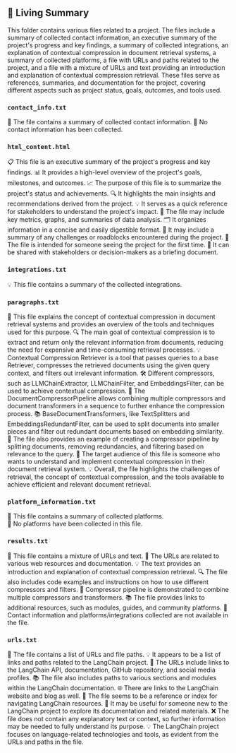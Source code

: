 

<!-- Living README Summary -->
## 🌳 Living Summary

This folder contains various files related to a project. The files include a summary of collected contact information, an executive summary of the project's progress and key findings, a summary of collected integrations, an explanation of contextual compression in document retrieval systems, a summary of collected platforms, a file with URLs and paths related to the project, and a file with a mixture of URLs and text providing an introduction and explanation of contextual compression retrieval. These files serve as references, summaries, and documentation for the project, covering different aspects such as project status, goals, outcomes, and tools used.


### `contact_info.txt`

📄 The file contains a summary of collected contact information.
💬 No contact information has been collected.



### `html_content.html`

📋 This file is an executive summary of the project's progress and key findings.
📊 It provides a high-level overview of the project's goals, milestones, and outcomes.
📈 The purpose of this file is to summarize the project's status and achievements.
🔍 It highlights the main insights and recommendations derived from the project.
💡 It serves as a quick reference for stakeholders to understand the project's impact.
📑 The file may include key metrics, graphs, and summaries of data analysis.
🗂️ It organizes information in a concise and easily digestible format.
📝 It may include a summary of any challenges or roadblocks encountered during the project.
👥 The file is intended for someone seeing the project for the first time.
📧 It can be shared with stakeholders or decision-makers as a briefing document.


### `integrations.txt`

💡 This file contains a summary of the collected integrations.


### `paragraphs.txt`

📄 This file explains the concept of contextual compression in document retrieval systems and provides an overview of the tools and techniques used for this purpose.
🔍 The main goal of contextual compression is to extract and return only the relevant information from documents, reducing the need for expensive and time-consuming retrieval processes.
💡 Contextual Compression Retriever is a tool that passes queries to a base Retriever, compresses the retrieved documents using the given query context, and filters out irrelevant information.
🛠️ Different compressors, such as LLMChainExtractor, LLMChainFilter, and EmbeddingsFilter, can be used to achieve contextual compression.
🔄 The DocumentCompressorPipeline allows combining multiple compressors and document transformers in a sequence to further enhance the compression process.
📚 BaseDocumentTransformers, like TextSplitters and EmbeddingsRedundantFilter, can be used to split documents into smaller pieces and filter out redundant documents based on embedding similarity.
📑 The file also provides an example of creating a compressor pipeline by splitting documents, removing redundancies, and filtering based on relevance to the query.
👤 The target audience of this file is someone who wants to understand and implement contextual compression in their document retrieval system.
💡 Overall, the file highlights the challenges of retrieval, the concept of contextual compression, and the tools available to achieve efficient and relevant document retrieval.


### `platform_information.txt`

📄 This file contains a summary of collected platforms.  
📌 No platforms have been collected in this file.


### `results.txt`

📝 This file contains a mixture of URLs and text.
🔗 The URLs are related to various web resources and documentation.
💡 The text provides an introduction and explanation of contextual compression retrieval.
🔍 The file also includes code examples and instructions on how to use different compressors and filters.
🧩 Compressor pipeline is demonstrated to combine multiple compressors and transformers.
📚 The file provides links to additional resources, such as modules, guides, and community platforms.
👥 Contact information and platforms/integrations collected are not available in the file.



### `urls.txt`

📄 The file contains a list of URLs and file paths.
💡 It appears to be a list of links and paths related to the LangChain project.
🔗 The URLs include links to the LangChain API, documentation, GitHub repository, and social media profiles.
📚 The file also includes paths to various sections and modules within the LangChain documentation.
🌐 There are links to the LangChain website and blog as well.
📝 The file seems to be a reference or index for navigating LangChain resources.
🧩 It may be useful for someone new to the LangChain project to explore its documentation and related materials.
❌ The file does not contain any explanatory text or context, so further information may be needed to fully understand its purpose.
💡 The LangChain project focuses on language-related technologies and tools, as evident from the URLs and paths in the file.

<!-- Living README Summary -->